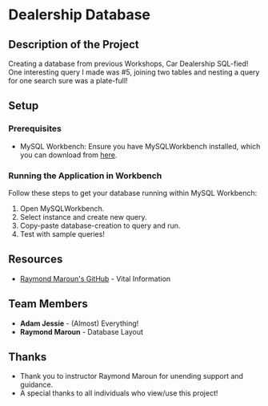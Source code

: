 # Dealership Database

## Description of the Project
Creating a database from previous Workshops, Car Dealership SQL-fied! \
One interesting query I made was #5, joining two tables and nesting a query for one search sure was a plate-full!

## Setup

### Prerequisites

- MySQL Workbench: Ensure you have MySQLWorkbench installed, which you can download from [here](https://dev.mysql.com/downloads/installer/).

### Running the Application in Workbench

Follow these steps to get your database running within MySQL Workbench:

1. Open MySQLWorkbench.
2. Select instance and create new query.
3. Copy-paste database-creation to query and run.
4. Test with sample queries!


## Resources

- [Raymond Maroun's GitHub](https://github.com/RayMaroun/yearup-spring-section-10-2025/tree/master/pluralsight) - Vital Information

## Team Members

- **Adam Jessie** - (Almost) Everything!
- **Raymond Maroun** - Database Layout


## Thanks

- Thank you to instructor Raymond Maroun for unending support and guidance.
- A special thanks to all individuals who view/use this project!
 